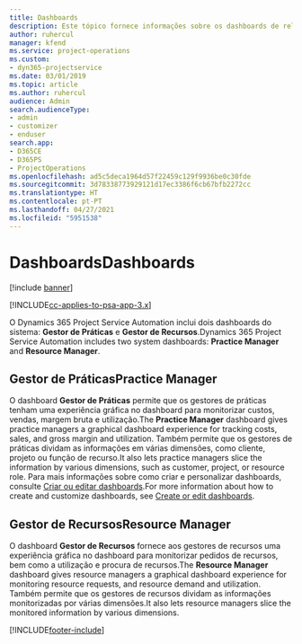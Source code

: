 ```yaml
---
title: Dashboards
description: Este tópico fornece informações sobre os dashboards de relatórios incluídos no Dynamics 365 Project Service Automation.
author: ruhercul
manager: kfend
ms.service: project-operations
ms.custom:
- dyn365-projectservice
ms.date: 03/01/2019
ms.topic: article
ms.author: ruhercul
audience: Admin
search.audienceType:
- admin
- customizer
- enduser
search.app:
- D365CE
- D365PS
- ProjectOperations
ms.openlocfilehash: ad5c5deca1964d57f22459c129f9936be0c30fde
ms.sourcegitcommit: 3d78338773929121d17ec3386f6cb67bfb2272cc
ms.translationtype: HT
ms.contentlocale: pt-PT
ms.lasthandoff: 04/27/2021
ms.locfileid: "5951538"
---
```

# <a name="dashboards"></a><span data-ttu-id="d5489-103">Dashboards</span><span class="sxs-lookup"><span data-stu-id="d5489-103">Dashboards</span></span>

[!include [banner](../includes/psa-now-project-operations.md)]

[!INCLUDE[cc-applies-to-psa-app-3.x](../includes/cc-applies-to-psa-app-3x.md)]

<span data-ttu-id="d5489-104">O Dynamics 365 Project Service Automation inclui dois dashboards do sistema: **Gestor de Práticas** e **Gestor de Recursos**.</span><span class="sxs-lookup"><span data-stu-id="d5489-104">Dynamics 365 Project Service Automation includes two system dashboards: **Practice Manager** and **Resource Manager**.</span></span>

## <a name="practice-manager"></a><span data-ttu-id="d5489-105">Gestor de Práticas</span><span class="sxs-lookup"><span data-stu-id="d5489-105">Practice Manager</span></span> 

<span data-ttu-id="d5489-106">O dashboard **Gestor de Práticas** permite que os gestores de práticas tenham uma experiência gráfica no dashboard para monitorizar custos, vendas, margem bruta e utilização.</span><span class="sxs-lookup"><span data-stu-id="d5489-106">The **Practice Manager** dashboard gives practice managers a graphical dashboard experience for tracking costs, sales, and gross margin and utilization.</span></span> <span data-ttu-id="d5489-107">Também permite que os gestores de práticas dividam as informações em várias dimensões, como cliente, projeto ou função de recurso.</span><span class="sxs-lookup"><span data-stu-id="d5489-107">It also lets practice managers slice the information by various dimensions, such as customer, project, or resource role.</span></span> <span data-ttu-id="d5489-108">Para mais informações sobre como criar e personalizar dashboards, consulte [Criar ou editar dashboards](/dynamics365/customerengagement/on-premises/customize/create-edit-dashboards).</span><span class="sxs-lookup"><span data-stu-id="d5489-108">For more information about how to create and customize dashboards, see [Create or edit dashboards](/dynamics365/customerengagement/on-premises/customize/create-edit-dashboards).</span></span>

## <a name="resource-manager"></a><span data-ttu-id="d5489-109">Gestor de Recursos</span><span class="sxs-lookup"><span data-stu-id="d5489-109">Resource Manager</span></span> 

<span data-ttu-id="d5489-110">O dashboard **Gestor de Recursos** fornece aos gestores de recursos uma experiência gráfica no dashboard para monitorizar pedidos de recursos, bem como a utilização e procura de recursos.</span><span class="sxs-lookup"><span data-stu-id="d5489-110">The **Resource Manager** dashboard gives resource managers a graphical dashboard experience for monitoring resource requests, and resource demand and utilization.</span></span> <span data-ttu-id="d5489-111">Também permite que os gestores de recursos dividam as informações monitorizadas por várias dimensões.</span><span class="sxs-lookup"><span data-stu-id="d5489-111">It also lets resource managers slice the monitored information by various dimensions.</span></span>


[!INCLUDE[footer-include](../includes/footer-banner.md)]